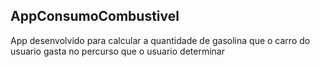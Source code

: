 ## AppConsumoCombustivel
 
App desenvolvido para calcular a quantidade de gasolina que o carro do usuario gasta no percurso que o usuario determinar
